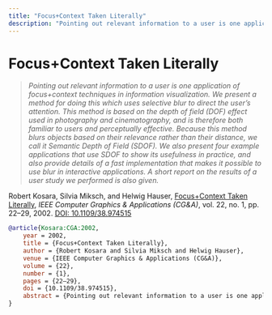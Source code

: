 ```yaml
---
title: "Focus+Context Taken Literally"
description: "Pointing out relevant information to a user is one application of focus+context techniques in information visualization. We present a method for doing this which uses selective blur to direct the user’s attention. This method is based on the depth of field (DOF) effect used in photography and cinematography, and is therefore both familiar to users and perceptually effective. Because this method blurs objects based on their relevance rather than their distance, we call it Semantic Depth of Field (SDOF). We also present four example applications that use SDOF to show its usefulness in practice, and also provide details of a fast implementation that makes it possible to use blur in interactive applications. A short report on the results of a user study we performed is also given."
---
```


# Focus+Context Taken Literally

> _Pointing out relevant information to a user is one application of focus+context techniques in information visualization. We present a method for doing this which uses selective blur to direct the user’s attention. This method is based on the depth of field (DOF) effect used in photography and cinematography, and is therefore both familiar to users and perceptually effective. Because this method blurs objects based on their relevance rather than their distance, we call it Semantic Depth of Field (SDOF). We also present four example applications that use SDOF to show its usefulness in practice, and also provide details of a fast implementation that makes it possible to use blur in interactive applications. A short report on the results of a user study we performed is also given._

Robert Kosara, Silvia Miksch, and Helwig Hauser, <a href="https://media.eagereyes.org/papers/2002/Kosara-CGA-2002.pdf" target="_blank">Focus+Context Taken Literally</a>, _IEEE Computer Graphics & Applications (CG&A)_, vol. 22, no. 1, pp. 22–29, 2002. <a href="https://dx.doi.org/10.1109/38.974515" target="_new">DOI: 10.1109/38.974515</a>


```bibtex
@article{Kosara:CGA:2002,
	year = 2002,
	title = {Focus+Context Taken Literally},
	author = {Robert Kosara and Silvia Miksch and Helwig Hauser},
	venue = {IEEE Computer Graphics & Applications (CG&A)},
	volume = {22},
	number = {1},
	pages = {22–29},
	doi = {10.1109/38.974515},
	abstract = {Pointing out relevant information to a user is one application of focus+context techniques in information visualization. We present a method for doing this which uses selective blur to direct the user’s attention. This method is based on the depth of field (DOF) effect used in photography and cinematography, and is therefore both familiar to users and perceptually effective. Because this method blurs objects based on their relevance rather than their distance, we call it Semantic Depth of Field (SDOF). We also present four example applications that use SDOF to show its usefulness in practice, and also provide details of a fast implementation that makes it possible to use blur in interactive applications. A short report on the results of a user study we performed is also given.},
}
```

